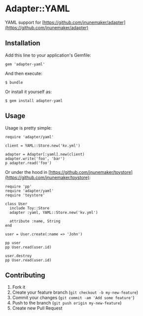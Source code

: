 # Adapter::YAML

YAML support for [https://github.com/jnunemaker/adapter](https://github.com/jnunemaker/adapter)

## Installation

Add this line to your application's Gemfile:

    gem 'adapter-yaml'

And then execute:

    $ bundle

Or install it yourself as:

    $ gem install adapter-yaml

## Usage

Usage is pretty simple:
```
require 'adapter/yaml'

client = YAML::Store.new('kv.yml')

adapter = Adapter[:yaml].new(client)
adapter.write('foo', 'bar')
p adapter.read('foo')
```

Or under the hood in [https://github.com/jnunemaker/toystore](https://github.com/jnunemaker/toystore):
```
require 'pp'
require 'adapter/yaml'
require 'toystore'

class User
  include Toy::Store
  adapter :yaml, YAML::Store.new('kv.yml')

  attribute :name, String
end

user = User.create(:name => 'John')

pp user
pp User.read(user.id)

user.destroy
pp User.read(user.id)
```

## Contributing

1. Fork it
2. Create your feature branch (`git checkout -b my-new-feature`)
3. Commit your changes (`git commit -am 'Add some feature'`)
4. Push to the branch (`git push origin my-new-feature`)
5. Create new Pull Request
